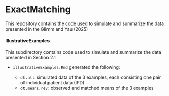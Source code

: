 # ExactMatching

This repository contains the code used to simulate and summarize the data presented in the Glimm and Yau (2025)

#### IllustrativeExamples

This subdirectory contains code used to simulate and summarize the data presented in Section 2.1

* `illustrativeExamples.Rmd` generated the following:  
  
  * `dt.all`: simulated data of the 3 examples, each consisting one pair of individual patient data (IPD)  
  * `dt.means.rev`: observed and matched means of the 3 examples  